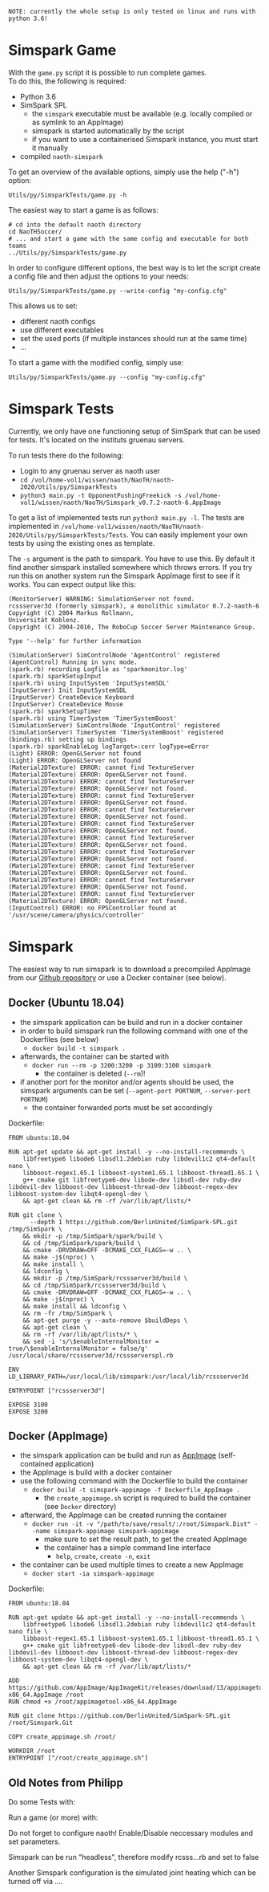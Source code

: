 ```text
NOTE: currently the whole setup is only tested on linux and runs with python 3.6!
```

# Simspark Game

With the `game.py` script it is possible to run complete games.  
To do this, the following is required:
* Python 3.6
* SimSpark SPL
  * the `simspark` executable must be available (e.g. locally compiled or as symlink to an AppImage)
  * simspark is started automatically by the script
  * if you want to use a containerised Simspark instance, you must start it manually
* compiled `naoth-simspark`

To get an overview of the available options, simply use the help ("-h") option:
```shell
Utils/py/SimsparkTests/game.py -h
```

The easiest way to start a game is as follows:
```shell
# cd into the default naoth directory
cd NaoTHSoccer/
# ... and start a game with the same config and executable for both teams
../Utils/py/SimsparkTests/game.py
```

In order to configure different options, the best way is to let the script create a config file and then adjust the options to your needs:
```shell
Utils/py/SimsparkTests/game.py --write-config "my-config.cfg"
```
This allows us to set:
* different naoth configs
* use different executables
* set the used ports (if multiple instances should run at the same time)
* ...

To start a game with the modified config, simply use:
```shell
Utils/py/SimsparkTests/game.py --config "my-config.cfg"
```

# Simspark Tests
Currently, we only have one functioning setup of SimSpark that can be used for tests. It's located on the instituts gruenau servers.

To run tests there do the following:
- Login to any gruenau server as naoth user
- `cd /vol/home-vol1/wissen/naoth/NaoTH/naoth-2020/Utils/py/SimsparkTests`
- `python3 main.py -t OpponentPushingFreekick -s /vol/home-vol1/wissen/naoth/NaoTH/Simspark_v0.7.2-naoth-6.AppImage`

To get a list of implemented tests run `python3 main.py -l`. The tests are implemented in `/vol/home-vol1/wissen/naoth/NaoTH/naoth-2020/Utils/py/SimsparkTests/Tests`. You can easily implement your own tests by using the existing ones as template.

The `-s` argument is the path to simspark. You have to use this. By default it find another simspark installed somewhere which throws errors.
If you try run this on another system run the Simspark AppImage first to see if it works. You can expect output like this:
```
(MonitorServer) WARNING: SimulationServer not found.
rcssserver3d (formerly simspark), a monolithic simulator 0.7.2-naoth-6
Copyright (C) 2004 Markus Rollmann, 
Universität Koblenz.
Copyright (C) 2004-2016, The RoboCup Soccer Server Maintenance Group.

Type '--help' for further information

(SimulationServer) SimControlNode 'AgentControl' registered
(AgentControl) Running in sync mode.
(spark.rb) recording Logfile as 'sparkmonitor.log'
(spark.rb) sparkSetupInput
(spark.rb) using InputSystem 'InputSystemSDL'
(InputServer) Init InputSystemSDL
(InputServer) CreateDevice Keyboard
(InputServer) CreateDevice Mouse
(spark.rb) sparkSetupTimer
(spark.rb) using TimerSystem 'TimerSystemBoost'
(SimulationServer) SimControlNode 'InputControl' registered
(SimulationServer) TimerSystem 'TimerSystemBoost' registered
(bindings.rb) setting up bindings
(spark.rb) sparkEnableLog logTarget=:cerr logType=eError
(Light) ERROR: OpenGLServer not found
(Light) ERROR: OpenGLServer not found
(Material2DTexture) ERROR: cannot find TextureServer
(Material2DTexture) ERROR: OpenGLServer not found.
(Material2DTexture) ERROR: cannot find TextureServer
(Material2DTexture) ERROR: OpenGLServer not found.
(Material2DTexture) ERROR: cannot find TextureServer
(Material2DTexture) ERROR: OpenGLServer not found.
(Material2DTexture) ERROR: cannot find TextureServer
(Material2DTexture) ERROR: OpenGLServer not found.
(Material2DTexture) ERROR: cannot find TextureServer
(Material2DTexture) ERROR: OpenGLServer not found.
(Material2DTexture) ERROR: cannot find TextureServer
(Material2DTexture) ERROR: OpenGLServer not found.
(Material2DTexture) ERROR: cannot find TextureServer
(Material2DTexture) ERROR: OpenGLServer not found.
(Material2DTexture) ERROR: cannot find TextureServer
(Material2DTexture) ERROR: OpenGLServer not found.
(Material2DTexture) ERROR: cannot find TextureServer
(Material2DTexture) ERROR: OpenGLServer not found.
(Material2DTexture) ERROR: cannot find TextureServer
(Material2DTexture) ERROR: OpenGLServer not found.
(InputControl) ERROR: no FPSController found at '/usr/scene/camera/physics/controller'

```

# Simspark

The easiest way to run simspark is to download a precompiled AppImage from our [Github repository](https://github.com/BerlinUnited/SimSpark-SPL/releases) or use a Docker container (see below).

## Docker (Ubuntu 18.04)
* the simspark application can be build and run in a docker container
* in order to build simspark run the following command with one of the Dockerfiles (see below)
  * `docker build -t simspark .`
* afterwards, the container can be started with
  * `docker run --rm -p 3200:3200 -p 3100:3100 simspark`
    * the container is deleted (`--rm`)!
* if another port for the monitor and/or agents should be used, the simspark arguments can be set (`--agent-port PORTNUM`, `--server-port PORTNUM`)
  * the container forwarded ports must be set accordingly

Dockerfile:
```docker
FROM ubuntu:18.04

RUN apt-get update && apt-get install -y --no-install-recommends \
    libfreetype6 libode6 libsdl1.2debian ruby libdevil1c2 qt4-default nano \
    libboost-regex1.65.1 libboost-system1.65.1 libboost-thread1.65.1 \
    g++ cmake git libfreetype6-dev libode-dev libsdl-dev ruby-dev libdevil-dev libboost-dev libboost-thread-dev libboost-regex-dev libboost-system-dev libqt4-opengl-dev \
    && apt-get clean && rm -rf /var/lib/apt/lists/*

RUN git clone \
      --depth 1 https://github.com/BerlinUnited/SimSpark-SPL.git /tmp/SimSpark \
    && mkdir -p /tmp/SimSpark/spark/build \
    && cd /tmp/SimSpark/spark/build \
    && cmake -DRVDRAW=OFF -DCMAKE_CXX_FLAGS=-w .. \
    && make -j$(nproc) \
    && make install \
    && ldconfig \
    && mkdir -p /tmp/SimSpark/rcssserver3d/build \
    && cd /tmp/SimSpark/rcssserver3d/build \
    && cmake -DRVDRAW=OFF -DCMAKE_CXX_FLAGS=-w .. \
    && make -j$(nproc) \
    && make install && ldconfig \
    && rm -fr /tmp/SimSpark \
    && apt-get purge -y --auto-remove $buildDeps \
    && apt-get clean \
    && rm -rf /var/lib/apt/lists/* \
    && sed -i 's/\$enableInternalMonitor = true/\$enableInternalMonitor = false/g' /usr/local/share/rcssserver3d/rcssserverspl.rb

ENV LD_LIBRARY_PATH=/usr/local/lib/simspark:/usr/local/lib/rcssserver3d

ENTRYPOINT ["rcssserver3d"]

EXPOSE 3100
EXPOSE 3200
```

## Docker (AppImage)
* the simspark application can be build and run as [AppImage](https://github.com/AppImage) (self-contained application)
* the AppImage is build with a docker container
* use the following command with the Dockerfile to build the container
  * `docker build -t simspark-appimage -f Dockerfile_AppImage .`
    * the `create_appimage.sh` script is required to build the container (see `Docker` directory)
* afterward, the AppImage can be created running the container 
  * `docker run -it -v "/path/to/save/result/:/root/Simspark.Dist" --name simspark-appimage simspark-appimage`
    * make sure to set the result path, to get the created AppImage
    * the container has a simple command line interface
      * `help`, `create`, `create -n`, `exit`
* the container can be used multiple times to create a new AppImage
  * `docker start -ia simspark-appimage`

Dockerfile:
```docker
FROM ubuntu:18.04

RUN apt-get update && apt-get install -y --no-install-recommends \
    libfreetype6 libode6 libsdl1.2debian ruby libdevil1c2 qt4-default nano file \
    libboost-regex1.65.1 libboost-system1.65.1 libboost-thread1.65.1 \
    g++ cmake git libfreetype6-dev libode-dev libsdl-dev ruby-dev libdevil-dev libboost-dev libboost-thread-dev libboost-regex-dev libboost-system-dev libqt4-opengl-dev \
    && apt-get clean && rm -rf /var/lib/apt/lists/*

ADD https://github.com/AppImage/AppImageKit/releases/download/13/appimagetool-x86_64.AppImage /root
RUN chmod +x /root/appimagetool-x86_64.AppImage

RUN git clone https://github.com/BerlinUnited/SimSpark-SPL.git /root/Simspark.Git

COPY create_appimage.sh /root/

WORKDIR /root
ENTRYPOINT ["/root/create_appimage.sh"]
```

## Old Notes from Philipp
Do some Tests with:


Run a game (or more) with:

Do not forget to configure naoth!
Enable/Disable neccessary modules and set parameters.

Simspark can be run "headless", therefore modify rcsss...rb and set to false

Another Simspark configuration is the simulated joint heating which can be turned off via ....
